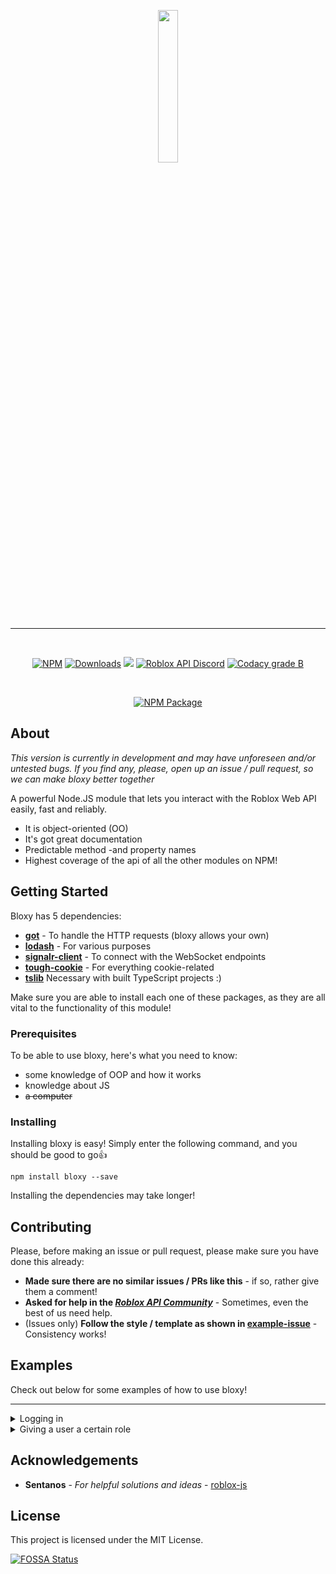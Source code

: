 <p align="center">
  <img width="25%" height="25%" src="https://media.discordapp.net/attachments/513102278538821647/516007264717373451/0yellow_bloxy.png">
</p>

***

<div align="center">
<br>
    <p>
    <a href="https://npmjs.com/package/bloxy"><img src="https://img.shields.io/npm/v/bloxy.svg?maxAge=3600&style=flat-square" alt="NPM"></a>
    <a href="https://npmjs.com/package/bloxy"><img src="https://img.shields.io/npm/dt/bloxy.svg?maxAge=3600&style=flat-square" alt="Downloads"></a>
<a href="https://app.fossa.io/projects/git%2Bgithub.com%2FVisualizememe%2Fbloxy?ref=badge_shield" alt="FOSSA Status"><img src="https://app.fossa.io/api/projects/git%2Bgithub.com%2FVisualizememe%2Fbloxy.svg?type=shield"/></a>
<a href="https://discord.gg/EDXNdAT"><img src="https://img.shields.io/badge/discord-roblox%20api%20chat-blue.svg?style=flat-square&logo=discord" alt="Roblox API Discord"></a>
<a href="https://www.codacy.com/manual/martin_47/bloxy?utm_source=github.com&utm_medium=referral&utm_content=Visualizememe/bloxy&utm_campaign=Badge_Grade"><img src="https://api.codacy.com/project/badge/Grade/560bc4f4762842f5b014a880e488d64d?isInternal=true" alt="Codacy grade B"></a>      

</p>
<br>
<p>
<a href="https://www.npmjs.com/package/bloxy"><img src="https://nodei.co/npm/bloxy.png?downloads=true&downloadRank=true&stars=true" alt="NPM Package"></a>
</p>
</div>

## About
*This version is currently in development and may have unforeseen and/or untested bugs.
If you find any, please, open up an issue / pull request, so we can make bloxy better together*


A powerful Node.JS module that lets you interact with the Roblox Web API easily, fast and reliably.
- It is object-oriented (OO)
- It's got great documentation
- Predictable method -and property names
- Highest coverage of the api of all the other modules on NPM!

## Getting Started

Bloxy has 5 dependencies:

- [**got**](https://www.npmjs.com/package/got) - To handle the HTTP requests (bloxy allows your own)
- [**lodash**](https://www.npmjs.com/package/lodash) - For various purposes
- [**signalr-client**](https://www.npmjs.com/package/signalr-client) - To connect with the WebSocket endpoints
- [**tough-cookie**](https://npmjs.com/package/tough-cookie) - For everything cookie-related
- [**tslib**](https://npmjs.com/package/tough-cookie) Necessary with built TypeScript projects :)

Make sure you are able to install each one of these packages, as they are all vital to the functionality of this module!

### Prerequisites

To be able to use bloxy, here's what you need to know:

- some knowledge of OOP and how it works
- knowledge about JS
- <s>a computer</s>

### Installing

Installing bloxy is easy! Simply enter the following command, and you should be good to go👍

```
npm install bloxy --save
```

Installing the dependencies may take longer!

## Contributing

Please, before making an issue or pull request, please make sure you have done this already:
- **Made sure there are no similar issues / PRs like this** - if so, rather give them a comment!
- **Asked for help in the *[Roblox API Community]()*** - Sometimes, even the best of us need help.
- (Issues only) **Follow the style / template as shown in [example-issue]()** - Consistency works!


## Examples
Check out below for some examples of how to use bloxy!

---

<details><summary>Logging in</summary>

<h5>With cookies</h5>


```js
// In an async environment
const bloxy = require("bloxy");
const client = new bloxy.Client({
    credentials: {
        cookie: "cookie"
    }
});

const authenticatedUser = await client.login();
console.log(`Logged in as ${authenticatedUser.id}`) // --> "Logged in as X"
```

</details>

<details><summary>Giving a user a certain role</summary>

```js
const bloxy = require("bloxy");
const client = new bloxy.Client({
    credentials: {
        cookie: "cookie"
    }
});

await client.login();

const group = await client.getGroup(3544434);
await group.updateMember(
    321, // User id
    123 // Role id
);
```
</details>

## Acknowledgements

* **Sentanos** - *For helpful solutions and ideas* - [roblox-js](https://github.com/sentanos/roblox-js)


## License

This project is licensed under the MIT License.


[![FOSSA Status](https://app.fossa.io/api/projects/git%2Bgithub.com%2FVisualizememe%2Fbloxy.svg?type=large)](https://app.fossa.io/projects/git%2Bgithub.com%2FVisualizememe%2Fbloxy?ref=badge_large)

